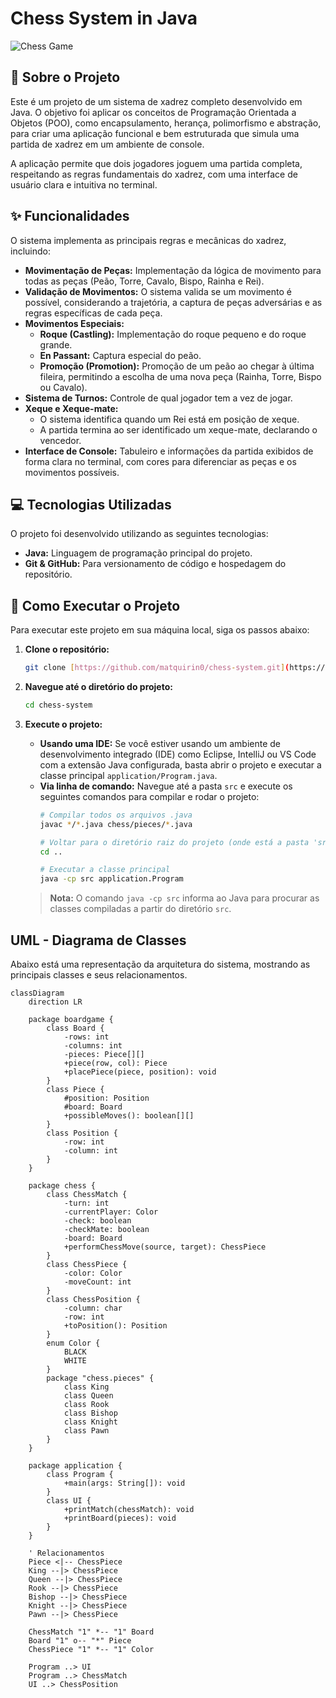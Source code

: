 # Chess System in Java

![Chess Game](./.github/chess.png)

## 📜 Sobre o Projeto

Este é um projeto de um sistema de xadrez completo desenvolvido em Java. O objetivo foi aplicar os conceitos de Programação Orientada a Objetos (POO), como encapsulamento, herança, polimorfismo e abstração, para criar uma aplicação funcional e bem estruturada que simula uma partida de xadrez em um ambiente de console.

A aplicação permite que dois jogadores joguem uma partida completa, respeitando as regras fundamentais do xadrez, com uma interface de usuário clara e intuitiva no terminal.

## ✨ Funcionalidades

O sistema implementa as principais regras e mecânicas do xadrez, incluindo:

-   **Movimentação de Peças:** Implementação da lógica de movimento para todas as peças (Peão, Torre, Cavalo, Bispo, Rainha e Rei).
-   **Validação de Movimentos:** O sistema valida se um movimento é possível, considerando a trajetória, a captura de peças adversárias e as regras específicas de cada peça.
-   **Movimentos Especiais:**
    -   **Roque (Castling):** Implementação do roque pequeno e do roque grande.
    -   **En Passant:** Captura especial do peão.
    -   **Promoção (Promotion):** Promoção de um peão ao chegar à última fileira, permitindo a escolha de uma nova peça (Rainha, Torre, Bispo ou Cavalo).
-   **Sistema de Turnos:** Controle de qual jogador tem a vez de jogar.
-   **Xeque e Xeque-mate:**
    -   O sistema identifica quando um Rei está em posição de xeque.
    -   A partida termina ao ser identificado um xeque-mate, declarando o vencedor.
-   **Interface de Console:** Tabuleiro e informações da partida exibidos de forma clara no terminal, com cores para diferenciar as peças e os movimentos possíveis.

## 💻 Tecnologias Utilizadas

O projeto foi desenvolvido utilizando as seguintes tecnologias:

-   **Java:** Linguagem de programação principal do projeto.
-   **Git & GitHub:** Para versionamento de código e hospedagem do repositório.

## 🚀 Como Executar o Projeto

Para executar este projeto em sua máquina local, siga os passos abaixo:

1.  **Clone o repositório:**
    ```sh
    git clone [https://github.com/matquirin0/chess-system.git](https://github.com/matquirin0/chess-system.git)
    ```

2.  **Navegue até o diretório do projeto:**
    ```sh
    cd chess-system
    ```

3.  **Execute o projeto:**
    -   **Usando uma IDE:** Se você estiver usando um ambiente de desenvolvimento integrado (IDE) como Eclipse, IntelliJ ou VS Code com a extensão Java configurada, basta abrir o projeto e executar a classe principal `application/Program.java`.
    -   **Via linha de comando:** Navegue até a pasta `src` e execute os seguintes comandos para compilar e rodar o projeto:
        ```sh
        # Compilar todos os arquivos .java
        javac */*.java chess/pieces/*.java

        # Voltar para o diretório raiz do projeto (onde está a pasta 'src')
        cd ..

        # Executar a classe principal
        java -cp src application.Program
        ```
    > **Nota:** O comando `java -cp src` informa ao Java para procurar as classes compiladas a partir do diretório `src`.

##  UML - Diagrama de Classes

Abaixo está uma representação da arquitetura do sistema, mostrando as principais classes e seus relacionamentos.

```mermaid
classDiagram
    direction LR

    package boardgame {
        class Board {
            -rows: int
            -columns: int
            -pieces: Piece[][]
            +piece(row, col): Piece
            +placePiece(piece, position): void
        }
        class Piece {
            #position: Position
            #board: Board
            +possibleMoves(): boolean[][]
        }
        class Position {
            -row: int
            -column: int
        }
    }

    package chess {
        class ChessMatch {
            -turn: int
            -currentPlayer: Color
            -check: boolean
            -checkMate: boolean
            -board: Board
            +performChessMove(source, target): ChessPiece
        }
        class ChessPiece {
            -color: Color
            -moveCount: int
        }
        class ChessPosition {
            -column: char
            -row: int
            +toPosition(): Position
        }
        enum Color {
            BLACK
            WHITE
        }
        package "chess.pieces" {
            class King
            class Queen
            class Rook
            class Bishop
            class Knight
            class Pawn
        }
    }

    package application {
        class Program {
            +main(args: String[]): void
        }
        class UI {
            +printMatch(chessMatch): void
            +printBoard(pieces): void
        }
    }

    ' Relacionamentos
    Piece <|-- ChessPiece
    King --|> ChessPiece
    Queen --|> ChessPiece
    Rook --|> ChessPiece
    Bishop --|> ChessPiece
    Knight --|> ChessPiece
    Pawn --|> ChessPiece

    ChessMatch "1" *-- "1" Board
    Board "1" o-- "*" Piece
    ChessPiece "1" *-- "1" Color

    Program ..> UI
    Program ..> ChessMatch
    UI ..> ChessPosition
